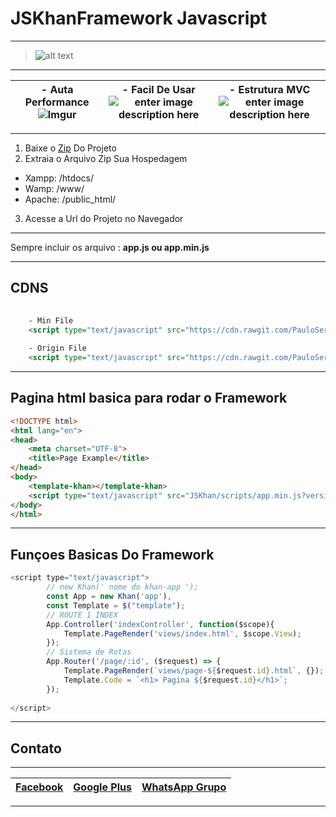 # JSKhanFramework Javascript  
__________________________________________________________
> ![alt text](https://s-media-cache-ak0.pinimg.com/originals/1f/e8/00/1fe800748f1c9bafd70488f1062e76f1.gif "Logo JSKHAN")  
__________________________________________________________
**-  Auta Performance**  ![Imgur](http://i.imgur.com/bitkP5R.png) | **- Facil De Usar**  ![enter image description here](http://i.imgur.com/HmOUCyS.png) | **- Estrutura MVC** ![enter image description here](http://i.imgur.com/96rZV6k.png)
------------ | ------------- | -------------

__________________________________________________________

  1. Baixe o [Zip](https://codeload.github.com/PauloSergioRomaoJunior/JSKhanFramework/zip/master) Do Projeto
  2. Extraia o Arquivo Zip Sua Hospedagem
   * Xampp:  /htdocs/
   * Wamp:  /www/
   * Apache:  /public_html/
  3. Acesse a Url do Projeto no Navegador
  
__________________________________________________________

Sempre incluir os arquivo : **app.js ou app.min.js**

__________________________________________________________
## CDNS
```html
    
    - Min File
    <script type="text/javascript" src="https://cdn.rawgit.com/PauloSergioRomaoJunior/JSKhanFramework/master/scripts/app.min.js?version=1.0.1"></script>
    
    - Origin File
    <script type="text/javascript" src="https://cdn.rawgit.com/PauloSergioRomaoJunior/JSKhanFramework/master/scripts/app.js?version=1.0.1"></script>
```

__________________________________________________________
## Pagina html basica para rodar o Framework
```html
<!DOCTYPE html>
<html lang="en">
<head>
	<meta charset="UTF-8">
	<title>Page Example</title>
</head>
<body>
    <template-khan></template-khan>
    <script type="text/javascript" src="JSKhan/scripts/app.min.js?version=1.0.1"></script>
</body>
</html>
```
__________________________________________________________
## Funçoes Basicas Do Framework
```javascript
<script type="text/javascript">
        // new Khan(' nome do khan-app ');
        const App = new Khan('app'),
        const Template = $("template");
        // ROUTE 1 INDEX
        App.Controller('indexController', function($scope){
            Template.PageRender('views/index.html', $scope.View);
        });
        // Sistema de Rotas
        App.Router('/page/:id', ($request) => {
            Template.PageRender(`views/page-${$request.id}.html`, {});
            Template.Code = `<h1> Pagina ${$request.id}</h1>`;
        });
        
</script>
```
__________________________________________________________

## Contato
__________________________________________________________
[Facebook](http://facebook.com/PauloRodriguesYT) | [Google Plus](https://plus.google.com/108514517889295797166) | [WhatsApp Grupo](https://chat.whatsapp.com/0BVQ8R1AjeRA056eKKU1ZF)
------------ | ------------- | -------------

__________________________________________________________
